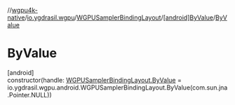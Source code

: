 //[wgpu4k-native](../../../../index.md)/[io.ygdrasil.wgpu](../../index.md)/[WGPUSamplerBindingLayout](../index.md)/[[android]ByValue](index.md)/[ByValue](-by-value.md)

# ByValue

[android]\
constructor(handle: [WGPUSamplerBindingLayout.ByValue](../../../io.ygdrasil.wgpu.android/-w-g-p-u-sampler-binding-layout/-by-value/index.md) = io.ygdrasil.wgpu.android.WGPUSamplerBindingLayout.ByValue(com.sun.jna.Pointer.NULL))